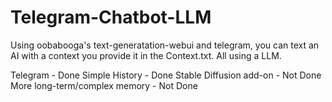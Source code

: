 # Telegram-Chatbot-LLM
Using oobabooga's text-generatation-webui and telegram, you can text an AI with a context you provide it in the Context.txt. All using a LLM.

Telegram - Done
Simple History - Done
Stable Diffusion add-on - Not Done
More long-term/complex memory - Not Done

